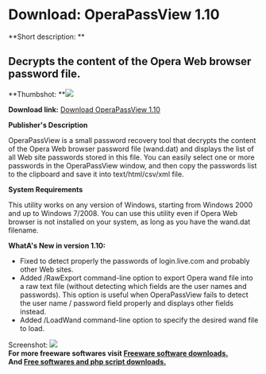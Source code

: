 # Download: OperaPassView 1.10

**Short description: **

## Decrypts the content of the Opera Web browser password file.

  
**Thumbshot: **![](http://www.freewarefiles.com/screenshot/operapassview_md.jpg)   
  
**Download link:** [Download OperaPassView 1.10](http://freesoftwares.boysofts.com/OperaPassView_program_55219.html)  
  

**Publisher's Description**  
  

OperaPassView is a small password recovery tool that decrypts the content of
the Opera Web browser password file (wand.dat) and displays the list of all
Web site passwords stored in this file. You can easily select one or more
passwords in the OperaPassView window, and then copy the passwords list to the
clipboard and save it into text/html/csv/xml file.

**System Requirements**

This utility works on any version of Windows, starting from Windows 2000 and
up to Windows 7/2008. You can use this utility even if Opera Web browser is
not installed on your system, as long as you have the wand.dat filename.

**WhatA's New in version 1.10:**

  * Fixed to detect properly the passwords of login.live.com and probably other Web sites. 
  * Added /RawExport command-line option to export Opera wand file into a raw text file (without detecting which fields are the user names and passwords). This option is useful when OperaPassView fails to detect the user name / password field properly and displays other fields instead. 
  * Added /LoadWand command-line option to specify the desired wand file to load. 

  
  
Screenshot: ![](http://www.freewarefiles.com/screenshot/operapassview.jpg)  
**For more freeware softwares visit [Freeware software downloads.](http://freesoftwares.boysofts.com/)**   
**And [Free softwares and php script downloads.](http://www.boysofts.com/)**

